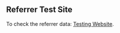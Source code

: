 ## Referrer Test Site



To check the referrer data: [Testing Website](https://jacobwsmith19.github.io/TestingWebsite/?transaction_id=12345&offer_id=1&utm_source=LendEdu&utm_medium=Affiliate&utm_campaign=&utm_term=CPL&referrer=https://www.LendEdu.com).

